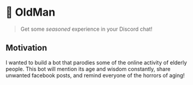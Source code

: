 # 👴 OldMan
> Get some _seasoned_ experience in your Discord chat!

## Motivation
I wanted to build a bot that parodies some of the online activity of elderly people. This bot will mention its age and wisdom constantly, share unwanted facebook posts, and remind everyone of the horrors of aging!